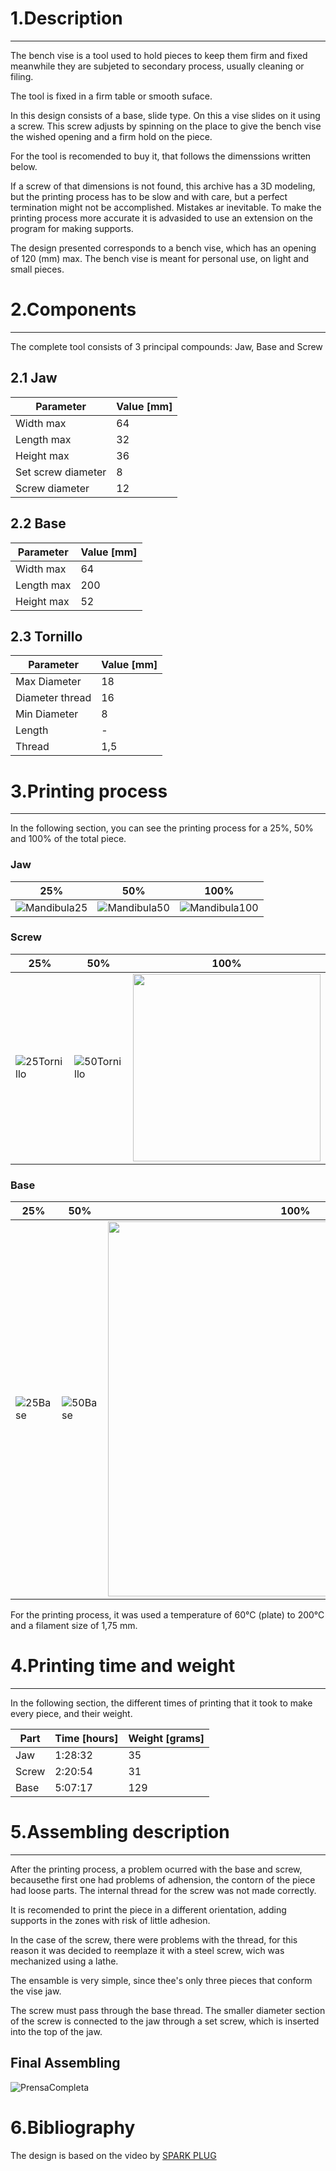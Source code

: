 # 1.Description
---
The bench vise is a tool used to hold pieces to keep them firm and fixed meanwhile they are subjeted to secondary process, usually cleaning or filing.

The tool is fixed in a firm table or smooth suface.

In this design consists of a base, slide type. On this a vise slides on it using a screw. This screw adjusts by spinning on the place to give the bench vise the wished opening and a firm hold on the piece.

For the tool is recomended to buy it, that follows the dimenssions written below.

If a screw of that dimensions is not found, this archive has a 3D modeling, but the printing process has to be slow and with care, but a perfect termination might not be accomplished. Mistakes ar inevitable. To make the printing process more accurate it is advasided to use an extension on the program for making supports.

The design presented corresponds to a bench vise, which has an opening of 120 (mm) max. The bench vise is meant for personal use, on light and small pieces.





# 2.Components
***
The complete tool consists of 3 principal compounds: Jaw, Base and Screw
## 2.1 Jaw


|Parameter|Value [mm]|
|---|---|
|Width max|64|
|Length max|32|
|Height max|36|
|Set screw diameter|8|
|Screw diameter|12|




## 2.2 Base


|Parameter|Value [mm]|
|---|---|
|Width max|64|
|Length max|200|
|Height max|52|



## 2.3 Tornillo


|Parameter|Value [mm]|
|---|---|
|Max Diameter|18|
|Diameter thread|16|
|Min Diameter|8|
|Length|-|
|Thread|1,5|



# 3.Printing process
***

In the following section, you can see the printing process for a 25%, 50% and 100% of the total piece.


### Jaw
|25%|50%|100%|
|---|---|---|
|![Mandibula25](https://user-images.githubusercontent.com/119521898/205370991-7fa99133-7a08-4482-933c-494db73d40a8.jpg)|![Mandibula50](https://user-images.githubusercontent.com/119521898/205371072-93e12d82-1cb6-41d1-8a88-a4547da5fca3.jpg)|![Mandibula100](https://user-images.githubusercontent.com/119521898/205371131-fd9d52ea-e8f1-4a12-8993-9d5bef6c4954.jpg)|

### Screw

|25%|50%|100%|
|---|---|---|
|![25Tornillo](https://user-images.githubusercontent.com/119521898/205371556-5c93916b-65c6-4fdb-a41d-7b58c30c954b.jpg)|![50Tornillo](https://user-images.githubusercontent.com/119521898/205371569-44667db8-c9cb-47d7-a93e-b065593fe4b8.jpg)|<img src="https://user-images.githubusercontent.com/119521898/205371948-c88673e5-5672-41b0-905e-55fa2cc52f4e.jpeg" width="300" />|

### Base

|25%|50%|100%|
|---|---|---|
|![25Base](https://user-images.githubusercontent.com/119521898/205372046-f85b9e1d-b745-4bc3-8c80-304aa0f6215d.jpg)|![50Base](https://user-images.githubusercontent.com/119521898/205372062-f2d13ccf-e911-4f51-a6a5-4b0cfeee4444.jpg)|<img src="https://user-images.githubusercontent.com/119521898/205372868-b07f664f-2377-4906-b4f4-7b4c2794dd5b.jpeg" width="600" />|

For the printing process, it was used a temperature of 60°C (plate) to 200°C and a filament size of 1,75 mm.

# 4.Printing time and weight
***

In the following section, the different times of printing that it took to make every piece, and their weight.

<div align="center">

|Part|Time [hours]|Weight [grams]|
|---|---|---|
|Jaw|1:28:32|35|
|Screw|2:20:54|31|
|Base|5:07:17|129|

</div>

# 5.Assembling description
***

After the printing process, a problem ocurred with the base and screw, becausethe first one had problems of adhension, the contorn of the piece had loose parts. The internal thread for the screw was not made correctly.

It is recomended to print the piece in a different orientation, adding supports in the zones with risk of little adhesion.

In the case of the screw, there were problems with the thread, for this reason it was decided to reemplaze it with a steel screw, wich was mechanized using a lathe.

The ensamble is very simple, since thee's only three pieces that conform the vise jaw.

The screw must pass through the base thread. The smaller diameter section of the screw is connected to the jaw through a set screw, which is inserted into the top of the jaw.





## Final Assembling

![PrensaCompleta](https://user-images.githubusercontent.com/119521898/205173522-6b9402c7-dcf7-4066-a390-c6054f19bedc.jpeg)

# 6.Bibliography

The design is based on the video by  [SPARK PLUG](https://www.youtube.com/watch?v=GEOp68Q8Ryw&ab_channel=SPARKPLUG)
